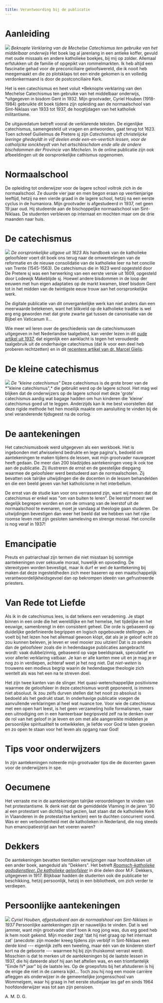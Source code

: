 ```yaml
---
title: Verantwoording bij de publicatie
---
```


# Aanleiding

<span class=marginnote>
  <img class=nobox src="resources/mc.jpg">
  <em>Beknopte Verklaring van de Mechelse Catechismus ten gebruike van het middelbaar onderwijs</em> 
</span>
Het boek lag al jarenlang in een antieke koffer, gevuld met oude missaals en andere katholieke boekjes, bij mij op zolder. Allemaal erfstukken uit de familie of opgepikt van rommelmarkten. Ik heb altijd een fascinatie gehad voor de preconiciliaire geloofswereld, die ik nooit heb meegemaakt en die zo plotsklaps tot een einde gekomen is en volledig verdonkermaand is door de postconciliaire Kerk. 

Het is een catechismus en heet voluit *Beknopte verklaring van den Mechelse Catechismus ten gebruike van het middelbaar onderwijs, *uitgegeven in bisdom Gent in 1932. Mijn grootvader, Cyriel Houben (1918-1984) gebruikte dit boek tijdens zijn opleiding aan de normaalschool van Sint-Niklaas van 1933 tot 1937, de hoogtijdagen van het katholiek militantisme. 

De uitgavedatum betreft vooral de verklarende teksten. De eigenlijke catechismus, samengesteld uit vragen en antwoorden, gaat terug tot 1623. Toen schreef Guilielmus de Pretere sj zijn *Catechismus oft christelijcke leeringe ghedeyldt in viif deelen ende een-en-veertich lessen, voor de catholijcke ionckheydt van het artschbischdom ende alle de andere bischdommen der Provincie van Mechelen*. In de online publicatie zijn ook afbeeldingen uit de oorspronkelijke cathismus opgenomen.

# Normaalschool

De opleiding tot onderwijzer voor de lagere school voltrok zich in de normaalschool. Ze duurde vier jaar en men begon eraan op veertienjarige leeftijd, hetzij na een vierde graad in de lagere school, hetzij na een eerste cyclus in de humaniora. Mijn grootvader is afgestudeerd in 1937, net geen 19 jaar oud. Hij studeerde aan de bischoppeljke normaalschool van Sint-Niklaas. De studenten verbleven op internaat en mochten maar om de drie maanden naar huis.

# De catechismus

<span class=marginnote>
  <img class=nobox src="resources/mc-1623.jpg">
  <em>De oorspronkelijke uitgave uit 1623</em>
</span>
Als handboek van de katholieke geloofsleer voert dit boek ons terug naar de omwentelingen van de reformatie en de nieuwe consolidatie van de katholieke leer na het concilie van Trente (1545-1563). De catechismus die in 1623 werd opgesteld door De Pretere sj was een herwerking van een eerste versie uit 1609, opgesteld door Lodewijk Makeblijde sj. Hoewel andere bisdommen in de loop der eeuwen met hun eigen adaptaties op de markt kwamen, bleef bisdom Gent tot in het midden van de twintigste eeuw trouw aan het oorspronkelijke werk. 

De digitale publicatie van dit onvergankelijke werk kan niet anders dan een meerwaarde betekenen, want het blikveld op de katholieke traditie is wel erg eng geworden met dat grote zwarte gat tussen de canonisatie van de Bijbel en Vaticanum II...

Wie meer wil leren over de geschiedenis van de catechismussen uitgegeven in het Nederlandse taalgebied, kan verder lezen in dit [oude artikel uit 1937](https://www.dbnl.org/tekst/_ver025193701_01/_ver025193701_01_0039.php), dat eigenlijk een aanklacht is tegen het verouderde taalgebruik uit de onderhavige catechismus (dat ik voor een deel heb proberen rechtzetten) en in dit [recentere artikel van dr. Marcel Gielis](resources/artikel-dr-marcel-gielis.pdf).

# De kleine catechismus

<span class=marginnote>
  <img class=nobox src="resources/kleine-catechismus.jpg">
  <em>De "kleine catechismus"</em>
</span>
Deze catechismus is de grote broer van de *"kleine catechismus",* die gebruikt werd op de lagere school. Het mag wel blijken dat de onderwijzers op de lagere school met deze 'grote' catechismus aardig wat bagage hadden om hun kinderen die 'kleine' catechismus goed uit te leggen. Anderzijds kan ik me best voorstellen dat deze rigide methode het hen moeilijk maakte om aansluiting te vinden bij de snel veranderende tijdsgeest na de oorlog. 

# De aantekeningen

Het catechismusboek werd uitgegeven als een werkboek. Het is ingebonden met afwisselend bedrukte en lege pagina's, bedoeld om aantekeningen te maken tijdens de lessen, wat mijn grootvader nauwgezet heeft gedaan. De meer dan 200 bladzijdes aantekeningen voeg ik ook toe aan de publicatie. Zij illustreren de ernst en de geestelijke diepgang waarmee de geloofsleer werd bestudeerd aan de normaalscholen. Zij bevatten ook talrijke uitwijdingen die de docenten in de lessen behandelden en die een beeld geven van het katholicisme in het interbellum. 

De ernst van de studie kan voor ons verrassend zijn, want wij menen dat de catechismus er enkel was "om van buiten te leren". De leerstof moest wel degelijk begrepen worden en om de omvang van de leerstof uit de normaalschool te evenaren, moet je vandaag al theologie gaan studeren. De uitwijdingen bevestigen dan weer het beeld dat we hebben van het rijke roomse leven met zijn gesloten sameleving en strenge moraal. Het concilie is nog veraf in 1937!

# Emancipatie

Preuts en patriarchaal zijn termen die niet misstaan bij sommige aantekeningen over seksuele moraal, huwelijk en opvoeding. De stereotypen worden bevestigd, maar ik durf er wel de kanttekening bij maken dat deze ingesteldheden zich meer baseren op een maatschappelijk verantwoordelijkheidsgevoel dan op bekrompen ideeën van gefrustreerde priesters.

# Van Rede tot Liefde

Als ik in de catechismus lees, is dat telkens een verademing. Je stapt binnen in een orde die het wereldlijke en het hemelse, het tijdelijke en het eeuwige, samenbrengt in één consistent geheel. Die orde is gebaseerd op duidelijke gedefinieerde begrippen en logisch opgebouwde stellingen. Je voelt bij het lezen hoe het allemaal gewoon klópt, dat als je je geloof echt zó zou kunnen beleven, je leven er veel mooier zou uitzien! Dat is zo anders dan de geloofsleer zoals die in hedendaagse publicaties aangebracht wordt: vaak dubbelzinnig, gebaseerd op vage beeldspraak, speculatief en voor allerlei verklaring vatbaar. Je kan er alle kanten mee uit en je mag je er nog zo in verdiepen, achteraf weet je het nog niet. Dat *niet-weten* is trouwens een modieus begrip waarin de hedendaagse theologie zich wentelt als was het een na te streven doel. 

Het zijn twee kanten van de slinger. Het quasi-wetenchappelijke positivisme waarmee de geloofsleer in deze catechismus wordt geponeerd, is immers niet absoluut. Ik zou zelfs durven stellen dat het nooit zo absoluut is bedoeld als het gedrukt staat. In onderhavige publicatie voegen de aanvullende verklaringen al heel wat nuance toe. Voor wie de catechismus met een open hart leest, is het geen verzameling holle formalismen, maar een uitnodiging om in een hanteerbaar begripsveld zelf na te denken over de rol van het geloof in je leven en om met alle aangereikte middelen je persoonlijke spiritualiteit te ontwikkelen, je liefde voor God te laten groeien en zo open te staan voor het leven als opgang naar God!

# Tips voor onderwijzers

In zijn aantekeningen noteerde mijn grootvader tips die de docenten gaven voor de onderwijzers in spe. 

# Oecumene

Het verraste me in de aantekeningen talrijke veroordelingen te vinden van het protestantisme. Ik denk niet dat de gemiddelde Vlaming in de jaren '30 al een protestant van dichtbij had gezien, laat staan dat de katholieke Kerk in Vlaanderen in de protestantse kerk(en) een te duchten concurrent vond. Was er een verbondenheid met de katholieken in Nederland, die nog steeds hun emancipatiestrijd aan het voeren waren? 

# Dekkers

De aantekeningen bevatten tientallen verwijzingen naar hoofdstukken uit een ander boek, aangeduid als "Dekkers". Het betreft *[Roomsch-katholieke godsdienstleer. De katholieke geloofsleer](https://www.dbnl.org/auteurs/auteur.php?id=dekk057)* in drie delen door M.F. Dekkers, uitgegeven in 1917. Blijkbaar hadden de studenten ook die publicatie ter beschikking, hetzij persoonlijk, hetzij in een bibliotheek, om zich verder te verdiepen.

# Persoonlijke aantekeningen

<span class=marginnote>
  <a href="https://www.andreasboel.be/normal/index.php/diplomajaren/onderwijzers/klas-1931-t-m-1940/306-klas-1937" target="_blank"><img src="resources/cyriel-houben-1937.jpg"></a>
  <em>Cyriel Houben, afgestudeerd aan de normaalshool van Sint-Niklaas in 1937</em>
</span>
Persoonlijke aantekeningen zijn er nauwelijks te vinden. Dat is wel jammer, want mijn grootvader stierf toen ik nog jong was, dus erg goed heb ik hem nooit gekend. Mijn moeder zegt 'dat hij niet graag op het internaat zat' (anecdote: zijn moeder kreeg tijdens zijn verblijf in Sint-Niklaas een derde kind --- eigenlijk zelfs een tweeling, maar één van de kinderen stierf kort na de geboorte --- waarmee hij bij zijn thuiskomst verrast werd). Misschien is dat te merken uit de aantekeningen bij de laatste lessen in 1937, die hij dateerde alsof hij aan het aftellen was, en een triomfantelijk "Einde IVᵉ jaar" bij de laatste les. Op de groepsfoto bij het afstuderen is hij de enige die niet in de camera kijkt... Toch zou hij nog een mooie carrière afleggen als onderwijzer in de gemeentelijke jongensschool van Wommelgem, waar hij graag in het eerste studiejaar les gaf en sinds 1964 hoofdonderwijzer was tot aan zijn pensioen.

A. M. D. G.
